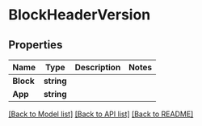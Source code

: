# BlockHeaderVersion

## Properties

Name | Type | Description | Notes
------------ | ------------- | ------------- | -------------
**Block** | **string** |  | 
**App** | **string** |  | 

[[Back to Model list]](../README.md#documentation-for-models) [[Back to API list]](../README.md#documentation-for-api-endpoints) [[Back to README]](../README.md)


